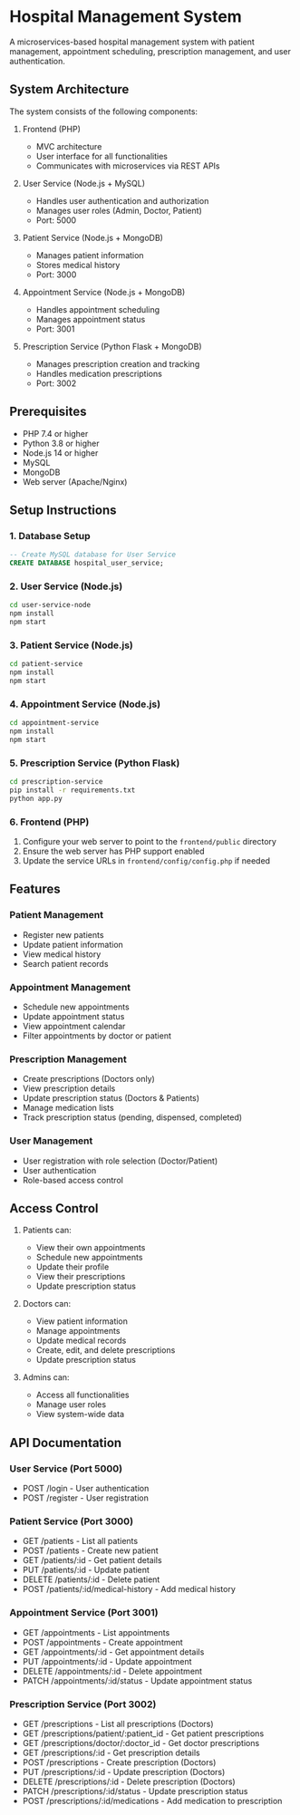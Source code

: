 # Hospital Management System

A microservices-based hospital management system with patient management, appointment scheduling, prescription management, and user authentication.

## System Architecture

The system consists of the following components:

1. Frontend (PHP)
   - MVC architecture
   - User interface for all functionalities
   - Communicates with microservices via REST APIs

2. User Service (Node.js + MySQL)
   - Handles user authentication and authorization
   - Manages user roles (Admin, Doctor, Patient)
   - Port: 5000

3. Patient Service (Node.js + MongoDB)
   - Manages patient information
   - Stores medical history
   - Port: 3000

4. Appointment Service (Node.js + MongoDB)
   - Handles appointment scheduling
   - Manages appointment status
   - Port: 3001

5. Prescription Service (Python Flask + MongoDB)
   - Manages prescription creation and tracking
   - Handles medication prescriptions
   - Port: 3002

## Prerequisites

- PHP 7.4 or higher
- Python 3.8 or higher
- Node.js 14 or higher
- MySQL
- MongoDB
- Web server (Apache/Nginx)

## Setup Instructions

### 1. Database Setup

```sql
-- Create MySQL database for User Service
CREATE DATABASE hospital_user_service;
```

### 2. User Service (Node.js)

```bash
cd user-service-node
npm install
npm start
```

### 3. Patient Service (Node.js)

```bash
cd patient-service
npm install
npm start
```

### 4. Appointment Service (Node.js)

```bash
cd appointment-service
npm install
npm start
```

### 5. Prescription Service (Python Flask)

```bash
cd prescription-service
pip install -r requirements.txt
python app.py
```

### 6. Frontend (PHP)

1. Configure your web server to point to the `frontend/public` directory
2. Ensure the web server has PHP support enabled
3. Update the service URLs in `frontend/config/config.php` if needed

## Features

### Patient Management
- Register new patients
- Update patient information
- View medical history
- Search patient records

### Appointment Management
- Schedule new appointments
- Update appointment status
- View appointment calendar
- Filter appointments by doctor or patient

### Prescription Management
- Create prescriptions (Doctors only)
- View prescription details
- Update prescription status (Doctors & Patients)
- Manage medication lists
- Track prescription status (pending, dispensed, completed)

### User Management
- User registration with role selection (Doctor/Patient)
- User authentication
- Role-based access control

## Access Control

1. Patients can:
   - View their own appointments
   - Schedule new appointments
   - Update their profile
   - View their prescriptions
   - Update prescription status

2. Doctors can:
   - View patient information
   - Manage appointments
   - Update medical records
   - Create, edit, and delete prescriptions
   - Update prescription status

3. Admins can:
   - Access all functionalities
   - Manage user roles
   - View system-wide data

## API Documentation

### User Service (Port 5000)
- POST /login - User authentication
- POST /register - User registration

### Patient Service (Port 3000)
- GET /patients - List all patients
- POST /patients - Create new patient
- GET /patients/:id - Get patient details
- PUT /patients/:id - Update patient
- DELETE /patients/:id - Delete patient
- POST /patients/:id/medical-history - Add medical history

### Appointment Service (Port 3001)
- GET /appointments - List appointments
- POST /appointments - Create appointment
- GET /appointments/:id - Get appointment details
- PUT /appointments/:id - Update appointment
- DELETE /appointments/:id - Delete appointment
- PATCH /appointments/:id/status - Update appointment status

### Prescription Service (Port 3002)
- GET /prescriptions - List all prescriptions (Doctors)
- GET /prescriptions/patient/:patient_id - Get patient prescriptions
- GET /prescriptions/doctor/:doctor_id - Get doctor prescriptions
- GET /prescriptions/:id - Get prescription details
- POST /prescriptions - Create prescription (Doctors)
- PUT /prescriptions/:id - Update prescription (Doctors)
- DELETE /prescriptions/:id - Delete prescription (Doctors)
- PATCH /prescriptions/:id/status - Update prescription status
- POST /prescriptions/:id/medications - Add medication to prescription 